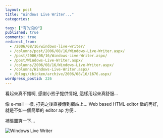```yaml
---
layout: post
title: "Windows Live Writer..."
categories:

tags: ["有的沒的"]
published: true
comments: true
redirect_from:
  - /2006/08/16/windows-live-writer/
  - /columns/post/2006/08/16/Windows-Live-Writer.aspx/
  - /post/2006/08/16/Windows-Live-Writer.aspx/
  - /post/Windows-Live-Writer.aspx/
  - /columns/2006/08/16/Windows-Live-Writer.aspx/
  - /columns/Windows-Live-Writer.aspx/
  - /blogs/chicken/archive/2006/08/16/1676.aspx/
wordpress_postid: 226
---
```


看起來真不錯啊, 感謝小熊子提供情報, 這樣用起來真舒服...

像 e-mail 一樣, 打完之後直接傳到網站上... Web based HTML editor 做的再好, 就是不如一個簡單的 editor ap 方便..

補張圖爽一下...

![Windows Live Writer](/images/2006-08-16-windows-live-writer/writer7.jpg)
